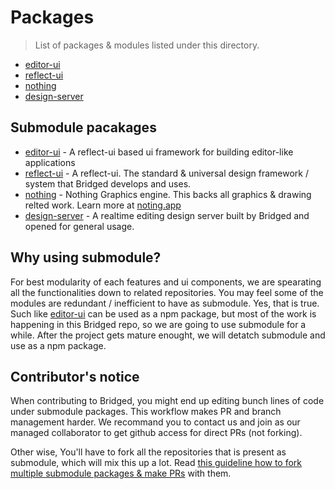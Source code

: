 # Packages

> List of packages & modules listed under this directory.

- [editor-ui](https://github.com/bridgedxyz/reflect-editor-ui)
- [reflect-ui](https://github.com/bridgedxyz/reflect-ui-react)
- [nothing](https://github.com/bridgedxyz/nothing)
- [design-server](https://github.com/bridgedxyz/design-server)

## Submodule pacakages

- [editor-ui](https://github.com/bridgedxyz/reflect-editor-ui) - A reflect-ui based ui framework for building editor-like applications
- [reflect-ui](https://github.com/bridgedxyz/reflect-ui-react) - A reflect-ui. The standard & universal design framework / system that Bridged develops and uses.
- [nothing](https://github.com/bridgedxyz/nothing) - Nothing Graphics engine. This backs all graphics & drawing relted work. Learn more at [noting.app](https://nothing.app)
- [design-server](https://github.com/bridgedxyz/design-server) - A realtime editing design server built by Bridged and opened for general usage.

## Why using submodule?

For best modularity of each features and ui components, we are spearating all the functionalities down to related repositories. You may feel some of the modules are redundant / inefficient to have as submodule. Yes, that is true. Such like [editor-ui](https://github.com/bridgedxyz/reflect-editor-ui) can be used as a npm package, but most of the work is happening in this Bridged repo, so we are going to use submodule for a while. After the project gets mature enought, we will detatch submodule and use as a npm package.

## Contributor's notice

When contributing to Bridged, you might end up editing bunch lines of code under submodule packages. This workflow makes PR and branch management harder. We recommand you to contact us and join as our managed collaborator to get github access for direct PRs (not forking).

Other wise, You'll have to fork all the repositories that is present as submodule, which will mix this up a lot. Read [this guideline how to fork multiple submodule packages & make PRs](https://github.com/bridgedxyz/.github/blob/main/contributing/working-with-submodules.md) with them.
